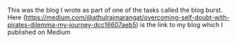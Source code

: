 This was the blog I wrote as part of one of the tasks called the blog burst.
Here (https://medium.com/@athulrajmarangat/overcoming-self-doubt-with-pirates-dilemma-my-journey-dcc16607aeb5) is the link to my blog which I published on Medium 
